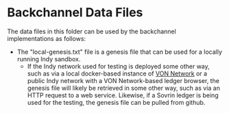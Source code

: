 # Backchannel Data Files

The data files in this folder can be used by the backchannel implementations as follows:

- The "local-genesis.txt" file is a genesis file that can be used for a locally running Indy sandbox.
  - If the Indy network used for testing is deployed some other way, such as via a local docker-based instance of [VON Network](https://github.com/bcgov/von-network) or a public Indy network with a VON Network-based ledger browser, the genesis file will likely be retrieved in some other way, such as via an HTTP request to a web service. Likewise, if a Sovrin ledger is being used for the testing, the genesis file can be pulled from github.
